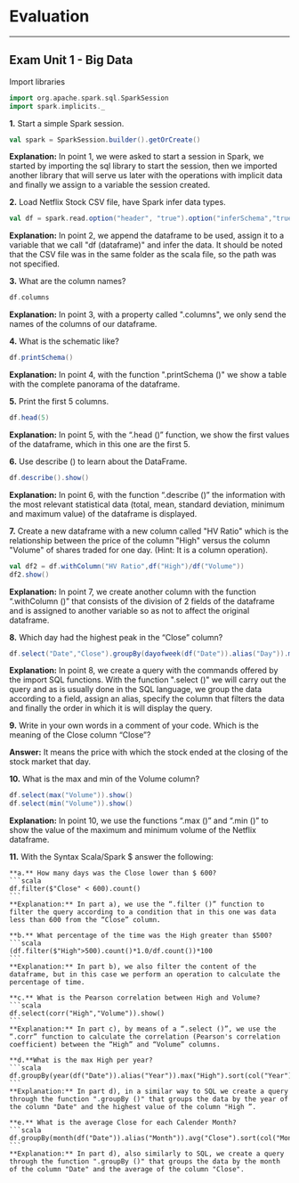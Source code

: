# Evaluation
--- 
## Exam Unit 1 - Big Data
Import libraries
```scala
import org.apache.spark.sql.SparkSession
import spark.implicits._
```
**1.** Start a simple Spark session.
 ```scala 
val spark = SparkSession.builder().getOrCreate()
```
**Explanation:** In point 1, we were asked to start a session in Spark, we started by importing the sql library to start the session, then we imported another library that will serve us later with the operations with implicit data and finally we assign to a variable the session created.

**2.** Load Netflix Stock CSV file, have Spark infer data types.
```scala
val df = spark.read.option("header", "true").option("inferSchema","true")csv("Netflix_2011_2016.csv")
```
**Explanation:** In point 2, we append the dataframe to be used, assign it to a variable that we call "df (dataframe)" and infer the data. It should be noted that the CSV file was in the same folder as the scala file, so the path was not specified.

**3.** What are the column names?
```scala
df.columns
```
**Explanation:** In point 3, with a property called ".columns", we only send the names of the columns of our dataframe.

**4.** What is the schematic like?
```scala 
df.printSchema()
```
**Explanation:** In point 4, with the function ".printSchema ()" we show a table with the complete panorama of the dataframe.

**5.** Print the first 5 columns.
```scala
df.head(5)
```
**Explanation:** In point 5, with the “.head ()” function, we show the first values ​​of the dataframe, which in this one are the first 5.

**6.** Use describe () to learn about the DataFrame. 
```scala
df.describe().show()
```
**Explanation:** In point 6, with the function “.describe ()” the information with the most relevant statistical data (total, mean, standard deviation, minimum and maximum value) of the dataframe is displayed.

**7.** Create a new dataframe with a new column called "HV Ratio" which is the relationship between the price of the column "High" versus the column "Volume" of shares traded for one day. (Hint: It is a column operation).
```scala
val df2 = df.withColumn("HV Ratio",df("High")/df("Volume"))
df2.show() 
```
**Explanation:** In point 7, we create another column with the function “.withColumn ()” that consists of the division of 2 fields of the dataframe and is assigned to another variable so as not to affect the original dataframe.

**8.** Which day had the highest peak in the “Close” column?
```scala
df.select("Date","Close").groupBy(dayofweek(df("Date")).alias("Day")).max("Close").sort(col("Day").asc).show(1)
```
**Explanation:** In point 8, we create a query with the commands offered by the import SQL functions. With the function ".select ()" we will carry out the query and as is usually done in the SQL language, we group the data according to a field, assign an alias, specify the column that filters the data and finally the order in which it is will display the query.

**9.** Write in your own words in a comment of your code. Which is the meaning of the Close column “Close”?

**Answer:** It means the price with which the stock ended at the closing of the stock market that day.

**10.** What is the max and min of the Volume column?
```scala
df.select(max("Volume")).show()
df.select(min("Volume")).show()
```
**Explanation:** In point 10, we use the functions “.max ()” and “.min ()” to show the value of the maximum and minimum volume of the Netflix dataframe.

**11.** With the Syntax Scala/Spark $ answer the following:
    
    **a.** How many days was the Close lower than $ 600?
    ```scala
    df.filter($"Close" < 600).count()
    ```
    **Explanation:** In part a), we use the “.filter ()” function to filter the query according to a condition that in this one was data less than 600 from the “Close” column.

    **b.** What percentage of the time was the High greater than $500?
    ```scala
    (df.filter($"High">500).count()*1.0/df.count())*100
    ```
    **Explanation:** In part b), we also filter the content of the dataframe, but in this case we perform an operation to calculate the percentage of time.

    **c.** What is the Pearson correlation between High and Volume?
    ```scala
    df.select(corr("High","Volume")).show()
    ```
    **Explanation:** In part c), by means of a “.select ()”, we use the “.corr” function to calculate the correlation (Pearson's correlation coefficient) between the “High” and “Volume” columns.

    **d.**What is the max High per year?
    ```scala
    df.groupBy(year(df("Date")).alias("Year")).max("High").sort(col("Year").desc).show()
    ```
    **Explanation:** In part d), in a similar way to SQL we create a query through the function ".groupBy ()" that groups the data by the year of the column "Date" and the highest value of the column "High ”.

    **e.** What is the average Close for each Calender Month?
    ```scala
    df.groupBy(month(df("Date")).alias("Month")).avg("Close").sort(col("Month").asc).show() 
    ```
    **Explanation:** In part d), also similarly to SQL, we create a query through the function ".groupBy ()" that groups the data by the month of the column "Date" and the average of the column "Close".